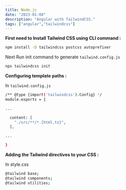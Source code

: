 ```yaml
---
title: Node.js
date: "2023-01-04"
description: "Angular with TailwindCSS."
tags: ["angular","tailwindcss"]
---
```


**First need to Install Tailwind CSS using CLI command :**

```bash
npm install -D tailwindcss postcss autoprefixer
```

Next Run init command to generate  `tailwind.config.js`

```bash
npx tailwindcss init
```

**Configuring template paths :**

In `tailwind.config.js`

```bash
/** @type {import('tailwindcss').Config} */
module.exports = {

...

  content: [
    "./src/**/*.{html,ts}",
  ],

...

}
```

**Adding the Tailwind directives to your CSS :**

In style.css

```bash
@tailwind base;
@tailwind components;
@tailwind utilities;
```

